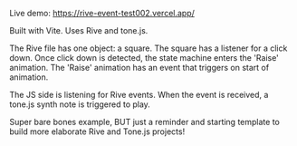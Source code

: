 Live demo: https://rive-event-test002.vercel.app/

Built with Vite.
Uses Rive and tone.js.

The Rive file has one object: a square.
The square has a listener for a click down.
Once click down is detected, the state machine enters the 'Raise' animation.
The 'Raise' animation has an event that triggers on start of animation.

The JS side is listening for Rive events.
When the event is received, a tone.js synth note is triggered to play.

Super bare bones example, BUT just a reminder and starting template to build more elaborate Rive and Tone.js projects! 